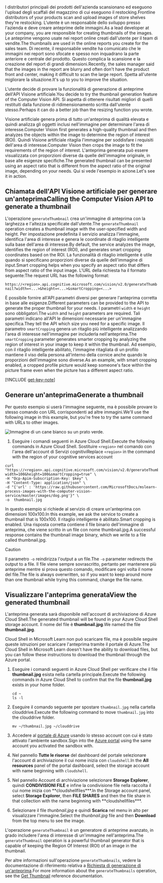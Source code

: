 <span data-ttu-id="0f36f-101">I distributori principali dei prodotti dell'azienda scansionano ed eseguono l'upload degli scaffali del magazzino di cui eseguono il restocking.</span><span class="sxs-lookup"><span data-stu-id="0f36f-101">Frontline distributors of your products scan and upload images of store shelves they're restocking.</span></span> <span data-ttu-id="0f36f-102">L'utente è un responsabile dello sviluppo presso l'azienda e deve creare anteprime delle immagini.</span><span class="sxs-lookup"><span data-stu-id="0f36f-102">As a lead developer at your company, you are responsible for creating thumbnails of the images.</span></span> <span data-ttu-id="0f36f-103">Le anteprime vengono usate nei report online creati dall'utente per il team di vendite.</span><span class="sxs-lookup"><span data-stu-id="0f36f-103">The thumbnails are used in the online reports you create for the sales team.</span></span> <span data-ttu-id="0f36f-104">Di recente, il responsabile vendite ha comunicato che le immagini nei report sono sfocate e spesso non inquadrano la parte anteriore e centrale del prodotto. Questo complica la scansione e la creazione del report di grandi dimensioni.</span><span class="sxs-lookup"><span data-stu-id="0f36f-104">Recently, the sales manager said that the images in the report are blurry and often don't have the product front and center, making it difficult to scan the large report.</span></span> <span data-ttu-id="0f36f-105">Spetta all'utente migliorare la situazione.</span><span class="sxs-lookup"><span data-stu-id="0f36f-105">It's up to you to improve the situation.</span></span>

<span data-ttu-id="0f36f-106">L'utente decide di provare la funzionalità di generazione di anteprime dell'API Visione artificiale.</span><span class="sxs-lookup"><span data-stu-id="0f36f-106">You decide to try the thumbnail generation feature of the Computer Vision API.</span></span> <span data-ttu-id="0f36f-107">Si aspetta di ottenere risultati migliori di quelli restituiti dalla funzione di ridimensionamento scritta dall'utente stesso.</span><span class="sxs-lookup"><span data-stu-id="0f36f-107">Perhaps it can do a better job than the resizing function you wrote.</span></span>

<span data-ttu-id="0f36f-108">Visione artificiale genera prima di tutto un'anteprima di qualità elevata e quindi analizza gli oggetti inclusi nell'immagine per determinare l'area di interesse.</span><span class="sxs-lookup"><span data-stu-id="0f36f-108">Computer Vision first generates a high-quality thumbnail and then analyzes the objects within the image to determine the region of interest (ROI).</span></span> <span data-ttu-id="0f36f-109">Quindi Visione artificiale ritaglia l'immagine per soddisfare i requisiti dell'area di interesse.</span><span class="sxs-lookup"><span data-stu-id="0f36f-109">Computer Vision then crops the image to fit the requirements of the region of interest.</span></span> <span data-ttu-id="0f36f-110">L'anteprima generata può essere visualizzata con proporzioni diverse da quelle dell'immagine originale, in base alle esigenze specifiche.</span><span class="sxs-lookup"><span data-stu-id="0f36f-110">The generated thumbnail can be presented using an aspect ratio that is different from the aspect ratio of the original image, depending on your needs.</span></span> <span data-ttu-id="0f36f-111">Qui si vede l'esempio in azione.</span><span class="sxs-lookup"><span data-stu-id="0f36f-111">Let's see it in action.</span></span>

## <a name="calling-the-computer-vision-api-to-generate-a-thumbnail"></a><span data-ttu-id="0f36f-112">Chiamata dell'API Visione artificiale per generare un'anteprima</span><span class="sxs-lookup"><span data-stu-id="0f36f-112">Calling the Computer Vision API to generate a thumbnail</span></span>

<span data-ttu-id="0f36f-113">L'operazione `generateThumbnail` crea un'immagine di anteprima con la larghezza e l'altezza specificate dall'utente.</span><span class="sxs-lookup"><span data-stu-id="0f36f-113">The `generateThumbnail` operation creates a thumbnail image with the user-specified width and height.</span></span> <span data-ttu-id="0f36f-114">Per impostazione predefinita il servizio analizza l'immagine, identifica l'area di interesse e genera le coordinate di ritaglio intelligente sulla base dell'area di interesse.</span><span class="sxs-lookup"><span data-stu-id="0f36f-114">By default, the service analyzes the image, identifies the region of interest (ROI), and generates smart cropping coordinates based on the ROI.</span></span> <span data-ttu-id="0f36f-115">La funzionalità di ritaglio intelligente è utile quando si specificano proporzioni diverse da quelle dell'immagine di input.</span><span class="sxs-lookup"><span data-stu-id="0f36f-115">Smart cropping helps when you specify an aspect ratio that differs from aspect ratio of the input image.</span></span> <span data-ttu-id="0f36f-116">L'URL della richiesta ha il formato seguente:</span><span class="sxs-lookup"><span data-stu-id="0f36f-116">The request URL has the following format:</span></span>

`https://<region>.api.cognitive.microsoft.com/vision/v2.0/generateThumbnail?width=<...>&height=<...>&smartCropping=<...>`

<span data-ttu-id="0f36f-117">È possibile fornire all'API parametri diversi per generare l'anteprima corretta in base alle esigenze.</span><span class="sxs-lookup"><span data-stu-id="0f36f-117">Different parameters can be provided to the API to generate the proper thumbnail for your needs.</span></span> <span data-ttu-id="0f36f-118">I parametri `width` e `height` sono obbligatori.</span><span class="sxs-lookup"><span data-stu-id="0f36f-118">The `width` and `height` parameters are required.</span></span> <span data-ttu-id="0f36f-119">Tali parametri indicano all'API le dimensioni necessarie per un'immagine specifica.</span><span class="sxs-lookup"><span data-stu-id="0f36f-119">They tell the API which size you need for a specific image.</span></span> <span data-ttu-id="0f36f-120">Il parametro `smartCropping` genera un ritaglio più intelligente analizzando l'area di interesse nell'immagine per includerla nell'anteprima.</span><span class="sxs-lookup"><span data-stu-id="0f36f-120">The `smartCropping` parameter generates smarter cropping by analyzing the region of interest in your image to keep it within the thumbnail.</span></span> <span data-ttu-id="0f36f-121">Ad esempio, con il ritaglio intelligente abilitato, l'immagine ritagliata di un profilo mantiene il viso della persona all'interno della cornice anche quando le proporzioni dell'immagine sono diverse.</span><span class="sxs-lookup"><span data-stu-id="0f36f-121">As an example, with smart cropping enabled, a cropped profile picture would keep someone's face within the picture frame even when the picture has a different aspect ratio.</span></span>

[!INCLUDE [get-key-note](./get-key.md)]

## <a name="generate-a-thumbnail"></a><span data-ttu-id="0f36f-122">Generare un'anteprima</span><span class="sxs-lookup"><span data-stu-id="0f36f-122">Generate a thumbnail</span></span>

<span data-ttu-id="0f36f-123">Per questo esempio si userà l'immagine seguente, ma è possibile provare lo stesso comando con URL corrispondenti ad altre immagini.</span><span class="sxs-lookup"><span data-stu-id="0f36f-123">We'll use the following image in this example, but you're free to try the same command with URLs to other images.</span></span> 

![Immagine di un cane bianco su un prato verde.](../media/4-dog.png)

1. <span data-ttu-id="0f36f-125">Eseguire i comandi seguenti in Azure Cloud Shell.</span><span class="sxs-lookup"><span data-stu-id="0f36f-125">Execute the following commands in Azure Cloud Shell.</span></span> <span data-ttu-id="0f36f-126">Sostituire `<region>` nel comando con l'area dell'account di Servizi cognitivi</span><span class="sxs-lookup"><span data-stu-id="0f36f-126">Replace `<region>` in the command with the region of your cognitive services account</span></span>

```azurecli
curl "https://<region>.api.cognitive.microsoft.com/vision/v2.0/generateThumbnail?width=100&height=100&smartCropping=true" \
-H "Ocp-Apim-Subscription-Key: $key" \
-H "Content-Type: application/json" \
-d "{'url' : 'https://raw.githubusercontent.com/MicrosoftDocs/mslearn-process-images-with-the-computer-vision-service/master/images/dog.png'}" \
-o  thumbnail.jpg
```

<span data-ttu-id="0f36f-127">In questo esempio si richiede al servizio di creare un'anteprima con dimensioni 100x100.</span><span class="sxs-lookup"><span data-stu-id="0f36f-127">In this example, we ask the service to create a thumbnail that is 100x100.</span></span> <span data-ttu-id="0f36f-128">Il ritaglio intelligente è abilitato.</span><span class="sxs-lookup"><span data-stu-id="0f36f-128">Smart cropping is enabled.</span></span> <span data-ttu-id="0f36f-129">Una risposta corretta contiene il file binario dell'immagine di anteprima, che viene scritto in un file con nome thumbnail.jpg.</span><span class="sxs-lookup"><span data-stu-id="0f36f-129">A successful response contains the thumbnail image binary, which we write to a file called thumbnail.jpg.</span></span>

> [!CAUTION]
> <span data-ttu-id="0f36f-130">Il parametro `-o` reindirizza l'output a un file.</span><span class="sxs-lookup"><span data-stu-id="0f36f-130">The `-o` parameter redirects the output to a file.</span></span> <span data-ttu-id="0f36f-131">Il file viene sempre sovrascritto, pertanto per mantenere più anteprime mentre si prova questo comando, modificare ogni volta il nome del file.</span><span class="sxs-lookup"><span data-stu-id="0f36f-131">The file is always overwritten, so if you want to keep around  more than one thumbnail while trying this command, change the file name.</span></span>

## <a name="view-the-generated-thumbnail"></a><span data-ttu-id="0f36f-132">Visualizzare l'anteprima generata</span><span class="sxs-lookup"><span data-stu-id="0f36f-132">View the generated thumbnail</span></span>

<span data-ttu-id="0f36f-133">L'anteprima generata sarà disponibile nell'account di archiviazione di Azure Cloud Shell.</span><span class="sxs-lookup"><span data-stu-id="0f36f-133">The generated thumbnail will be found in your Azure Cloud Shell storage account.</span></span> <span data-ttu-id="0f36f-134">Il nome del file è **thumbnail.jpg**.</span><span class="sxs-lookup"><span data-stu-id="0f36f-134">We named the file **thumbnail.jpg**.</span></span> 

<span data-ttu-id="0f36f-135">Cloud Shell in Microsoft Learn non può scaricare file, ma è possibile seguire queste istruzioni per scaricare l'anteprima tramite il portale di Azure.</span><span class="sxs-lookup"><span data-stu-id="0f36f-135">The Cloud Shell in Microsoft Learn doesn't have the ability to download files, but you can follow these instructions to download the thumbnail through the Azure portal.</span></span>

1. <span data-ttu-id="0f36f-136">Eseguire i comandi seguenti in Azure Cloud Shell per verificare che il file **thumbnail.jpg** esista nella cartella principale.</span><span class="sxs-lookup"><span data-stu-id="0f36f-136">Execute the following commands in Azure Cloud Shell to confirm that the file **thumbnail.jpg** exists in your home folder.</span></span>

    ```azurecli
    cd ~
    ls -l
    ```

    

1. <span data-ttu-id="0f36f-137">Eseguire il comando seguente per spostare `thumbnail.jpg` nella cartella clouddrive.</span><span class="sxs-lookup"><span data-stu-id="0f36f-137">Execute the following command to move `thumbnail.jpg` into the clouddrive folder.</span></span>

    ```azurecli
    mv ~/thumbnail.jpg ~/clouddrive
    ```
1. <span data-ttu-id="0f36f-138">Accedere al [portale di Azure](https://portal.azure.com/triplecrownlabs.onmicrosoft.com?azure-portal=true) usando lo stesso account con cui è stato attivato l'ambiente sandbox.</span><span class="sxs-lookup"><span data-stu-id="0f36f-138">Sign into the [Azure portal](https://portal.azure.com/triplecrownlabs.onmicrosoft.com?azure-portal=true) using the same account you activated the sandbox with.</span></span>
1. <span data-ttu-id="0f36f-139">Nel pannello **Tutte le risorse** del dashboard del portale selezionare l'account di archiviazione il cui nome inizia con `cloudshell`.</span><span class="sxs-lookup"><span data-stu-id="0f36f-139">In the **All resources** panel of the portal dashboard, select the storage account with name beginning with `cloudshell`.</span></span> 
1. <span data-ttu-id="0f36f-140">Nel pannello Account di archiviazione selezionare **Storage Explorer**, quindi **CONDIVISIONI FILE** e infine la condivisione file nella raccolta il cui nome inizia con \*\*cloudshellfiles\*\*\*.</span><span class="sxs-lookup"><span data-stu-id="0f36f-140">In the Storage account panel, select **Storage Explorer**, then **FILE SHARES** and then the file share in that collection with the name beginning with \*\*cloudshellfiles\*\*\*.</span></span>
1. <span data-ttu-id="0f36f-141">Selezionare il file *thunbnail.jpg* e quindi **Scarica** nel menu in alto per visualizzare l'immagine.</span><span class="sxs-lookup"><span data-stu-id="0f36f-141">Select the *thunbnail.jpg* file and then **Download** from the top menu to see the image.</span></span>

<span data-ttu-id="0f36f-142">L'operazione `generateThumbnail` è un generatore di anteprime avanzato, in grado includere l'area di interesse di un'immagine nell'anteprima.</span><span class="sxs-lookup"><span data-stu-id="0f36f-142">The `generateThumbnail` operation is a powerful thumbnail generator that is capable of keeping the Region Of Interest (ROI) of an image in the thumbnail.</span></span>

<span data-ttu-id="0f36f-143">Per altre informazioni sull'operazione `generateThumbnails`, vedere la documentazione di riferimento relativa a [Richiesta di generazione di un'anteprima](https://westus.dev.cognitive.microsoft.com/docs/services/5adf991815e1060e6355ad44/operations/56f91f2e778daf14a499e1fb).</span><span class="sxs-lookup"><span data-stu-id="0f36f-143">For more information about the `generateThumbnails` operation, see the [Get Thumbnail](https://westus.dev.cognitive.microsoft.com/docs/services/5adf991815e1060e6355ad44/operations/56f91f2e778daf14a499e1fb) reference documentation.</span></span>